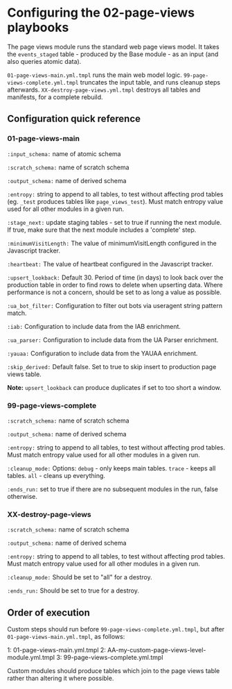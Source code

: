 # Configuring the 02-page-views playbooks

The page views module runs the standard web page views model. It takes the `events_staged` table - produced by the Base module - as an input (and also queries atomic data).

`01-page-views-main.yml.tmpl` runs the main web model logic. `99-page-views-complete.yml.tmpl` truncates the input table, and runs cleanup steps afterwards. `XX-destroy-page-views.yml.tmpl` destroys all tables and manifests, for a complete rebuild.

## Configuration quick reference

### 01-page-views-main

`:input_schema:`       name of atomic schema

`:scratch_schema:`     name of scratch schema  

`:output_schema:`      name of derived schema

`:entropy:`            string to append to all tables, to test without affecting prod tables (eg. `_test` produces tables like `page_views_test`). Must match entropy value used for all other modules in a given run.

`:stage_next:`         update staging tables - set to true if running the next module. If true, make sure that the next module includes a 'complete' step.

`:minimumVisitLength:` The value of minimumVisitLength configured in the Javascript tracker.

`:heartbeat:`          The value of heartbeat configured in the Javascript tracker.

`:upsert_lookback:`    Default 30. Period of time (in days) to look back over the production table in order to find rows to delete when upserting data. Where performance is not a concern, should be set to as long a value as possible.

`:ua_bot_filter:`      Configuration to filter out bots via useragent string pattern match.

`:iab:`                Configuration to include data from the IAB enrichment.

`:ua_parser:`          Configuration to include data from the UA Parser enrichment.

`:yauaa:`              Configuration to include data from the YAUAA enrichment.

`:skip_derived:`       Default false. Set to true to skip insert to production page views table.

**Note:** `upsert_lookback` can produce duplicates if set to too short a window.

### 99-page-views-complete

`:scratch_schema:`     name of scratch schema

`:output_schema:`      name of derived schema

`:entropy:`            string to append to all tables, to test without affecting prod tables. Must match entropy value used for all other modules in a given run.

`:cleanup_mode:`       Options: `debug` - only keeps main tables. `trace` - keeps all tables. `all` - cleans up everything.

`:ends_run:`           set to true if there are no subsequent modules in the run, false otherwise.

### XX-destroy-page-views

`:scratch_schema:`     name of scratch schema

`:output_schema:`      name of derived schema

`:entropy:`            string to append to all tables, to test without affecting prod tables. Must match entropy value used for all other modules in a given run.

`:cleanup_mode:`       Should be set to "all" for a destroy.

`:ends_run:`           Should be set to true for a destroy.

## Order of execution

Custom steps should run before `99-page-views-complete.yml.tmpl`, but after `01-page-views-main.yml.tmpl`, as follows:

1: 01-page-views-main.yml.tmpl
2: AA-my-custom-page-views-level-module.yml.tmpl
3: 99-page-views-complete.yml.tmpl

Custom modules should produce tables which join to the page views table rather than altering it where possible.
